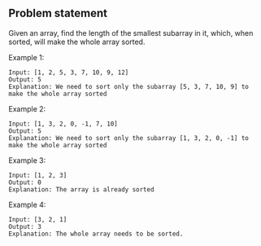 ## Problem statement

Given an array, find the length of the smallest subarray in it, which, when sorted, will make the whole array sorted.

Example 1:

```
Input: [1, 2, 5, 3, 7, 10, 9, 12]
Output: 5
Explanation: We need to sort only the subarray [5, 3, 7, 10, 9] to make the whole array sorted
```

Example 2:

```
Input: [1, 3, 2, 0, -1, 7, 10]
Output: 5
Explanation: We need to sort only the subarray [1, 3, 2, 0, -1] to make the whole array sorted
```

Example 3:

```
Input: [1, 2, 3]
Output: 0
Explanation: The array is already sorted
```

Example 4:

```
Input: [3, 2, 1]
Output: 3
Explanation: The whole array needs to be sorted.
```